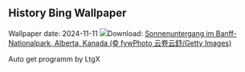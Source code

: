 ## History Bing Wallpaper
Wallpaper date: 2024-11-11
![](https://www.bing.com/th?id=OHR.Banff24_DE-DE3210390625_UHD.jpg&w=1000)Download: [Sonnenuntergang im Banff-Nationalpark, Alberta, Kanada (© fywPhoto 云卷云舒/Getty Images)](https://www.bing.com/th?id=OHR.Banff24_DE-DE3210390625_UHD.jpg)

Auto get programm by LtgX
